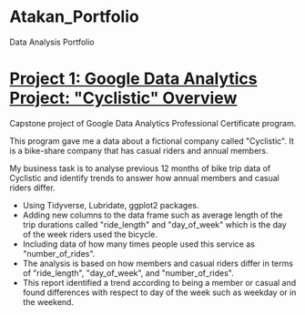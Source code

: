 # Atakan_Portfolio
Data Analysis Portfolio

# [Project 1: Google Data Analytics Project: "Cyclistic" Overview](https://github.com/atakanpeker/Google_Certificate_Capstone_Project)

Capstone project of Google Data Analytics Professional Certificate program. 

This program gave me a data about a fictional company called "Cyclistic". It is a bike-share company that has casual riders and annual members.

My business task is to analyse previous 12 months of bike trip data of Cyclistic and identify trends to answer how annual members and casual riders differ.
* Using Tidyverse, Lubridate, ggplot2 packages.
* Adding new columns to the data frame such as average length of the trip durations called "ride_length" and "day_of_week" which is the day of the week riders used the bicycle.
* Including data of how many times people used this service as "number_of_rides".
* The analysis is based on how members and casual riders differ in terms of "ride_length", "day_of_week", and "number_of_rides".
* This report identified a trend according to being a member or casual and found differences with respect to day of the week such as weekday or in the weekend.
